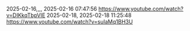 2025-02-16,,,, 2025-02-16 07:47:56 https://www.youtube.com/watch?v=DIKkqTbpVIE
2025-02-18, 2025-02-18 11:25:48 https://www.youtube.com/watch?v=suIaMq1BH3U
